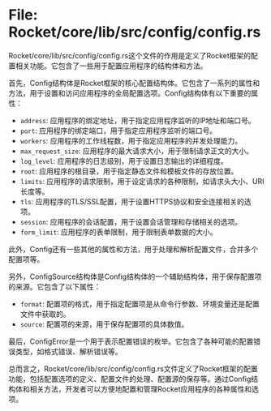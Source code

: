 # File: Rocket/core/lib/src/config/config.rs

Rocket/core/lib/src/config/config.rs这个文件的作用是定义了Rocket框架的配置相关功能。它包含了一些用于配置应用程序的结构体和方法。

首先，Config结构体是Rocket框架的核心配置结构体。它包含了一系列的属性和方法，用于设置和访问应用程序的全局配置选项。Config结构体有以下重要的属性：

- `address`: 应用程序的绑定地址，用于指定应用程序监听的IP地址和端口号。
- `port`: 应用程序的绑定端口，用于指定应用程序监听的端口号。
- `workers`: 应用程序的工作线程数，用于指定应用程序的并发处理能力。
- `max_request_size`: 应用程序的最大请求大小，用于限制请求正文的大小。
- `log_level`: 应用程序的日志级别，用于设置日志输出的详细程度。
- `root`: 应用程序的根目录，用于指定静态文件和模板文件的存放位置。
- `limits`: 应用程序的请求限制，用于设定请求的各种限制，如请求头大小、URI长度等。
- `tls`: 应用程序的TLS/SSL配置，用于设置HTTPS协议和安全连接相关的选项。
- `session`: 应用程序的会话配置，用于设置会话管理和存储相关的选项。
- `form_limit`: 应用程序的表单限制，用于限制表单数据的大小。

此外，Config还有一些其他的属性和方法，用于处理和解析配置文件，合并多个配置项等。

另外，ConfigSource结构体是Config结构体的一个辅助结构体，用于保存配置项的来源。它包含了以下属性：

- `format`: 配置项的格式，用于指定配置项是从命令行参数、环境变量还是配置文件中获取的。
- `source`: 配置项的来源，用于保存配置项的具体数值。

最后，ConfigError是一个用于表示配置错误的枚举。它包含了各种可能的配置错误类型，如格式错误、解析错误等。

总而言之，Rocket/core/lib/src/config/config.rs文件定义了Rocket框架的配置功能，包括配置选项的定义、配置文件的处理、配置源的保存等。通过Config结构体和相关方法，开发者可以方便地配置和管理Rocket应用程序的各种属性和选项。

